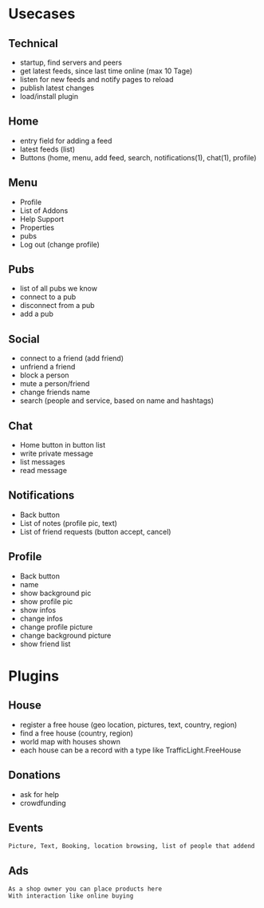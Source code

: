 # Usecases
## Technical
- startup, find servers and peers
- get latest feeds, since last time online (max 10 Tage)
- listen for new feeds and notify pages to reload
- publish latest changes
- load/install plugin


## Home
- entry field for adding a feed
- latest  feeds (list)
- Buttons (home, menu, add feed, search, notifications(1), chat(1), profile)


## Menu
- Profile
- List of Addons
- Help Support
- Properties
- pubs
- Log out (change profile)


## Pubs
- list of all pubs we know
- connect to a pub
- disconnect from a pub
- add a pub

## Social
- connect to a friend (add friend)
- unfriend a friend
- block a person
- mute a person/friend
- change friends name
- search (people and service, based on name and hashtags)
  

## Chat
- Home button in button list
- write private message
- list messages
- read message

## Notifications
- Back button 
- List of notes (profile pic, text)
- List of friend requests (button accept, cancel)

## Profile
- Back button
- name
- show background pic
- show profile pic
- show infos
- change infos
- change profile picture
- change background picture
- show friend list



# Plugins
## House
- register a free house (geo location, pictures, text, country, region)
- find a free house (country, region)
- world map with houses shown
- each house can be a record with a type like TrafficLight.FreeHouse


## Donations
- ask for help
- crowdfunding


## Events
    Picture, Text, Booking, location browsing, list of people that addend


## Ads
    As a shop owner you can place products here
    With interaction like online buying

